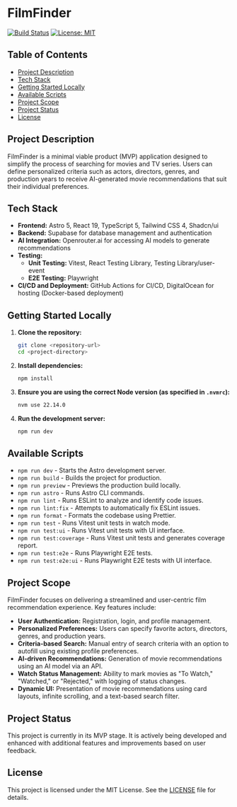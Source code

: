 # FilmFinder

[![Build Status](https://img.shields.io/badge/build-passing-brightgreen)]() [![License: MIT](https://img.shields.io/badge/License-MIT-blue.svg)]()

## Table of Contents

- [Project Description](#project-description)
- [Tech Stack](#tech-stack)
- [Getting Started Locally](#getting-started-locally)
- [Available Scripts](#available-scripts)
- [Project Scope](#project-scope)
- [Project Status](#project-status)
- [License](#license)

## Project Description

FilmFinder is a minimal viable product (MVP) application designed to simplify the process of searching for movies and TV series. Users can define personalized criteria such as actors, directors, genres, and production years to receive AI-generated movie recommendations that suit their individual preferences.

## Tech Stack

- **Frontend:** Astro 5, React 19, TypeScript 5, Tailwind CSS 4, Shadcn/ui
- **Backend:** Supabase for database management and authentication
- **AI Integration:** Openrouter.ai for accessing AI models to generate recommendations
- **Testing:**
  - **Unit Testing:** Vitest, React Testing Library, Testing Library/user-event
  - **E2E Testing:** Playwright
- **CI/CD and Deployment:** GitHub Actions for CI/CD, DigitalOcean for hosting (Docker-based deployment)

## Getting Started Locally

1. **Clone the repository:**
   ```sh
   git clone <repository-url>
   cd <project-directory>
   ```
2. **Install dependencies:**
   ```sh
   npm install
   ```
3. **Ensure you are using the correct Node version (as specified in `.nvmrc`):**
   ```sh
   nvm use 22.14.0
   ```
4. **Run the development server:**
   ```sh
   npm run dev
   ```

## Available Scripts

- `npm run dev` - Starts the Astro development server.
- `npm run build` - Builds the project for production.
- `npm run preview` - Previews the production build locally.
- `npm run astro` - Runs Astro CLI commands.
- `npm run lint` - Runs ESLint to analyze and identify code issues.
- `npm run lint:fix` - Attempts to automatically fix ESLint issues.
- `npm run format` - Formats the codebase using Prettier.
- `npm run test` - Runs Vitest unit tests in watch mode.
- `npm run test:ui` - Runs Vitest unit tests with UI interface.
- `npm run test:coverage` - Runs Vitest unit tests and generates coverage report.
- `npm run test:e2e` - Runs Playwright E2E tests.
- `npm run test:e2e:ui` - Runs Playwright E2E tests with UI interface.

## Project Scope

FilmFinder focuses on delivering a streamlined and user-centric film recommendation experience. Key features include:

- **User Authentication:** Registration, login, and profile management.
- **Personalized Preferences:** Users can specify favorite actors, directors, genres, and production years.
- **Criteria-based Search:** Manual entry of search criteria with an option to autofill using existing profile preferences.
- **AI-driven Recommendations:** Generation of movie recommendations using an AI model via an API.
- **Watch Status Management:** Ability to mark movies as "To Watch," "Watched," or "Rejected," with logging of status changes.
- **Dynamic UI:** Presentation of movie recommendations using card layouts, infinite scrolling, and a text-based search filter.

## Project Status

This project is currently in its MVP stage. It is actively being developed and enhanced with additional features and improvements based on user feedback.

## License

This project is licensed under the MIT License. See the [LICENSE](LICENSE) file for details.
